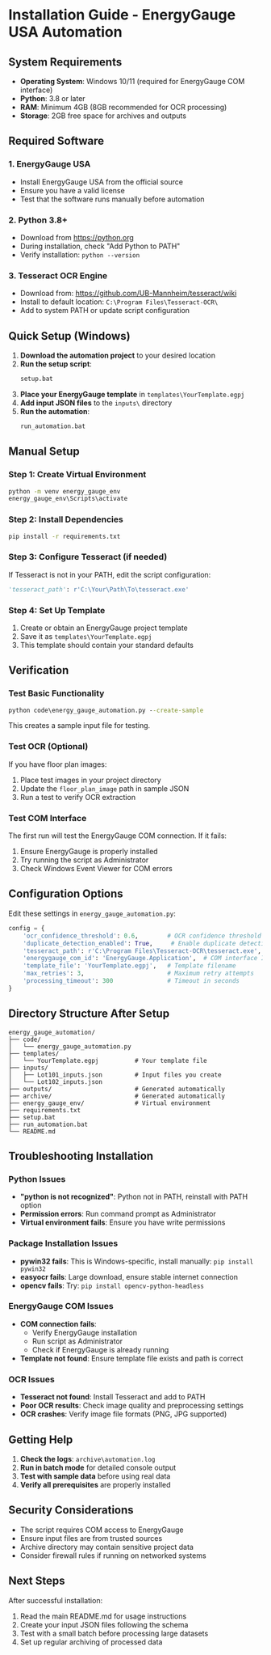# Installation Guide - EnergyGauge USA Automation

## System Requirements

- **Operating System**: Windows 10/11 (required for EnergyGauge COM interface)
- **Python**: 3.8 or later
- **RAM**: Minimum 4GB (8GB recommended for OCR processing)
- **Storage**: 2GB free space for archives and outputs

## Required Software

### 1. EnergyGauge USA
- Install EnergyGauge USA from the official source
- Ensure you have a valid license
- Test that the software runs manually before automation

### 2. Python 3.8+
- Download from https://python.org
- During installation, check "Add Python to PATH"
- Verify installation: `python --version`

### 3. Tesseract OCR Engine
- Download from: https://github.com/UB-Mannheim/tesseract/wiki
- Install to default location: `C:\Program Files\Tesseract-OCR\`
- Add to system PATH or update script configuration

## Quick Setup (Windows)

1. **Download the automation project** to your desired location
2. **Run the setup script**:
   ```cmd
   setup.bat
   ```
3. **Place your EnergyGauge template** in `templates\YourTemplate.egpj`
4. **Add input JSON files** to the `inputs\` directory
5. **Run the automation**:
   ```cmd
   run_automation.bat
   ```

## Manual Setup

### Step 1: Create Virtual Environment
```cmd
python -m venv energy_gauge_env
energy_gauge_env\Scripts\activate
```

### Step 2: Install Dependencies
```cmd
pip install -r requirements.txt
```

### Step 3: Configure Tesseract (if needed)
If Tesseract is not in your PATH, edit the script configuration:
```python
'tesseract_path': r'C:\Your\Path\To\tesseract.exe'
```

### Step 4: Set Up Template
1. Create or obtain an EnergyGauge project template
2. Save it as `templates\YourTemplate.egpj`
3. This template should contain your standard defaults

## Verification

### Test Basic Functionality
```cmd
python code\energy_gauge_automation.py --create-sample
```
This creates a sample input file for testing.

### Test OCR (Optional)
If you have floor plan images:
1. Place test images in your project directory
2. Update the `floor_plan_image` path in sample JSON
3. Run a test to verify OCR extraction

### Test COM Interface
The first run will test the EnergyGauge COM connection. If it fails:
1. Ensure EnergyGauge is properly installed
2. Try running the script as Administrator
3. Check Windows Event Viewer for COM errors

## Configuration Options

Edit these settings in `energy_gauge_automation.py`:

```python
config = {
    'ocr_confidence_threshold': 0.6,        # OCR confidence threshold
    'duplicate_detection_enabled': True,     # Enable duplicate detection
    'tesseract_path': r'C:\Program Files\Tesseract-OCR\tesseract.exe',
    'energygauge_com_id': 'EnergyGauge.Application',  # COM interface ID
    'template_file': 'YourTemplate.egpj',   # Template filename
    'max_retries': 3,                       # Maximum retry attempts
    'processing_timeout': 300               # Timeout in seconds
}
```

## Directory Structure After Setup

```
energy_gauge_automation/
├── code/
│   └── energy_gauge_automation.py
├── templates/
│   └── YourTemplate.egpj          # Your template file
├── inputs/
│   ├── Lot101_inputs.json         # Input files you create
│   └── Lot102_inputs.json
├── outputs/                       # Generated automatically
├── archive/                       # Generated automatically
├── energy_gauge_env/              # Virtual environment
├── requirements.txt
├── setup.bat
├── run_automation.bat
└── README.md
```

## Troubleshooting Installation

### Python Issues
- **"python is not recognized"**: Python not in PATH, reinstall with PATH option
- **Permission errors**: Run command prompt as Administrator
- **Virtual environment fails**: Ensure you have write permissions

### Package Installation Issues
- **pywin32 fails**: This is Windows-specific, install manually: `pip install pywin32`
- **easyocr fails**: Large download, ensure stable internet connection
- **opencv fails**: Try: `pip install opencv-python-headless`

### EnergyGauge COM Issues
- **COM connection fails**: 
  - Verify EnergyGauge installation
  - Run script as Administrator
  - Check if EnergyGauge is already running
- **Template not found**: Ensure template file exists and path is correct

### OCR Issues
- **Tesseract not found**: Install Tesseract and add to PATH
- **Poor OCR results**: Check image quality and preprocessing settings
- **OCR crashes**: Verify image file formats (PNG, JPG supported)

## Getting Help

1. **Check the logs**: `archive\automation.log`
2. **Run in batch mode** for detailed console output
3. **Test with sample data** before using real data
4. **Verify all prerequisites** are properly installed

## Security Considerations

- The script requires COM access to EnergyGauge
- Ensure input files are from trusted sources
- Archive directory may contain sensitive project data
- Consider firewall rules if running on networked systems

## Next Steps

After successful installation:
1. Read the main README.md for usage instructions
2. Create your input JSON files following the schema
3. Test with a small batch before processing large datasets
4. Set up regular archiving of processed data
